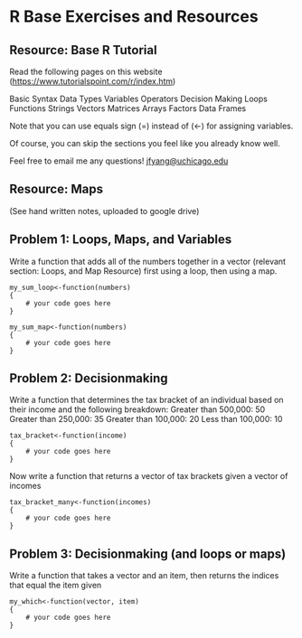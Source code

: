 # R Base Exercises and Resources

## Resource: Base R Tutorial
Read the following pages on this website (https://www.tutorialspoint.com/r/index.htm)

Basic Syntax
Data Types
Variables
Operators
Decision Making
Loops
Functions
Strings
Vectors
Matrices
Arrays
Factors
Data Frames

Note that you can use equals sign (=) instead of (<-) for assigning variables.

Of course, you can skip the sections you feel like you already know well.

Feel free to email me any questions! jfyang@uchicago.edu

## Resource: Maps
(See hand written notes, uploaded to google drive)

## Problem 1: Loops, Maps, and Variables
Write a function that adds all of the numbers together in a vector (relevant section: Loops, and Map Resource) first using a loop, then using a map.
```
my_sum_loop<-function(numbers)
{
    # your code goes here
}

my_sum_map<-function(numbers)
{
    # your code goes here
}
```

## Problem 2: Decisionmaking
Write a function that determines the tax bracket of an individual based on their income and the following breakdown:
Greater than 500,000: 50
Greater than 250,000: 35
Greater than 100,000: 20
Less than 100,000: 10
```
tax_bracket<-function(income)
{
    # your code goes here
}
```

Now write a function that returns a vector of tax brackets given a vector of incomes
```
tax_bracket_many<-function(incomes)
{
    # your code goes here
}
```

## Problem 3: Decisionmaking (and loops or maps)
Write a function that takes a vector and an item, then returns the indices that equal the item given
```
my_which<-function(vector, item)
{
    # your code goes here
}
```